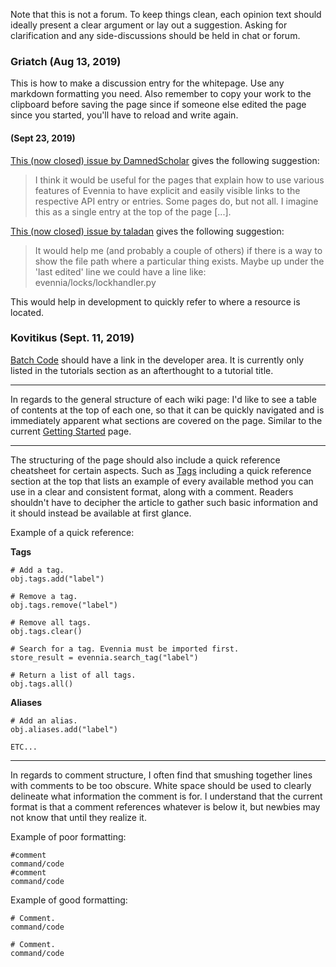 
Note that this is not a forum. To keep things clean, each opinion text should ideally present a clear argument or lay out a suggestion. Asking for clarification and any side-discussions should be held in chat or forum.

### Griatch (Aug 13, 2019)

This is how to make a discussion entry for the whitepage. Use any markdown formatting you need. Also remember to copy your work to the clipboard before saving the page since if someone else edited the page since you started, you'll have to reload and write again.

#### (Sept 23, 2019)
    
[This (now closed) issue by DamnedScholar](https://github.com/evennia/evennia/issues/1431) gives the following suggestion:
> I think it would be useful for the pages that explain how to use various features of Evennia to have explicit and easily visible links to the respective API entry or entries. Some pages do, but not all. I imagine this as a single entry at the top of the page [...].

[This (now closed) issue by taladan](https://github.com/evennia/evennia/issues/1578) gives the following suggestion: 
> It would help me (and probably a couple of others) if there is a way to show the file path where a particular thing exists. Maybe up under the 'last edited' line we could have a line like:
evennia/locks/lockhandler.py

This would help in development to quickly refer to where a resource is located.
   

### Kovitikus (Sept. 11, 2019)

[Batch Code](https://github.com/evennia/evennia/wiki/Batch-code-processor) should have a link in the developer area. It is currently only listed in the tutorials section as an afterthought to a tutorial title.

***

In regards to the general structure of each wiki page: I'd like to see a table of contents at the top of each one, so that it can be quickly navigated and is immediately apparent what sections are covered on the page. Similar to the current [Getting Started](https://github.com/evennia/evennia/wiki/Getting-Started) page.

***

The structuring of the page should also include a quick reference cheatsheet for certain aspects. Such as [Tags](https://github.com/evennia/evennia/wiki/Tags) including a quick reference section at the top that lists an example of every available method you can use in a clear and consistent format, along with a comment. Readers shouldn't have to decipher the article to gather such basic information and it should instead be available at first glance.

Example of a quick reference:

**Tags**
```
# Add a tag.
obj.tags.add("label")

# Remove a tag.
obj.tags.remove("label")

# Remove all tags.
obj.tags.clear()

# Search for a tag. Evennia must be imported first.
store_result = evennia.search_tag("label")

# Return a list of all tags.
obj.tags.all()  
```

**Aliases**
```
# Add an alias.
obj.aliases.add("label")

ETC...
```

***

In regards to comment structure, I often find that smushing together lines with comments to be too obscure. White space should be used to clearly delineate what information the comment is for. I understand that the current format is that a comment references whatever is below it, but newbies may not know that until they realize it.

Example of poor formatting:
```
#comment
command/code
#comment
command/code
```

Example of good formatting:
```
# Comment.
command/code

# Comment.
command/code
```